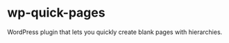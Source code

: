 wp-quick-pages
==============

WordPress plugin that lets you quickly create blank pages with hierarchies.